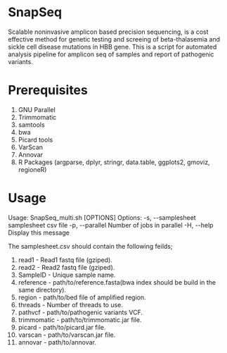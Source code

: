 # SnapSeq
Scalable noninvasive amplicon based precision sequencing, is a cost effective method for genetic testing and screeing of beta-thalasemia and sickle cell disease mutations in HBB gene. This is a script for automated analysis pipeline for amplicon seq of samples and report of pathogenic variants.


# Prerequisites
1. GNU Parallel
2. Trimmomatic
3. samtools
4. bwa
5. Picard tools
6. VarScan
7. Annovar
8. R Packages (argparse, dplyr, stringr, data.table, ggplots2, gmoviz, regioneR)

 # Usage
Usage: SnapSeq_multi.sh [OPTIONS]
Options:
  -s, --samplesheet     samplesheet csv file
  -p, --parallel     Number of jobs in parallel
  -H, --help     Display this message

The samplesheet.csv should contain the following feilds;
1. read1 - Read1 fastq file (gziped).
2. read2 - Read2 fastq file (gziped).
3. SampleID - Unique sample name.
4. reference - path/to/reference.fasta(bwa index should be build in the same directory).
5. region - path/to/bed file of amplified region.
6. threads - Number of threads to use.
7. pathvcf - path/to/pathogenic variants VCF.
8. trimmomatic - path/to/trimmomatic.jar file.
9. picard - path/to/picard.jar file.
10. varscan - path/to/varscan.jar file.
11. annovar - path/to/annovar.
